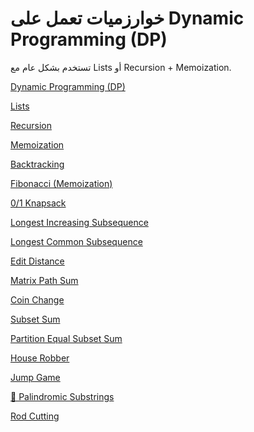 # خوارزميات تعمل على Dynamic Programming (DP)
تستخدم بشكل عام مع Lists أو Recursion + Memoization.

[Dynamic Programming (DP)](%D8%AE%D9%88%D8%A7%D8%B1%D8%B2%D9%85%D9%8A%D8%A7%D8%AA%20%D8%AA%D8%B9%D9%85%D9%84%20%D8%B9%D9%84%D9%89%20Dynamic%20Programming%20(DP)%20%D8%AA%D8%B3%D8%AA%D8%AE%D8%AF%D9%85%202219b88f4c7b802aab3ef2839668a5b4/Dynamic%20Programming%20(DP)%202219b88f4c7b8035b849fa7a4420585c.md)

[Lists](%D8%AE%D9%88%D8%A7%D8%B1%D8%B2%D9%85%D9%8A%D8%A7%D8%AA%20%D8%AA%D8%B9%D9%85%D9%84%20%D8%B9%D9%84%D9%89%20Dynamic%20Programming%20(DP)%20%D8%AA%D8%B3%D8%AA%D8%AE%D8%AF%D9%85%202219b88f4c7b802aab3ef2839668a5b4/Lists%202219b88f4c7b804e9595e383500df5c9.md)

[Recursion ](%D8%AE%D9%88%D8%A7%D8%B1%D8%B2%D9%85%D9%8A%D8%A7%D8%AA%20%D8%AA%D8%B9%D9%85%D9%84%20%D8%B9%D9%84%D9%89%20Dynamic%20Programming%20(DP)%20%D8%AA%D8%B3%D8%AA%D8%AE%D8%AF%D9%85%202219b88f4c7b802aab3ef2839668a5b4/Recursion%202219b88f4c7b8046986cf2a7d2f8c82f.md)

[Memoization](%D8%AE%D9%88%D8%A7%D8%B1%D8%B2%D9%85%D9%8A%D8%A7%D8%AA%20%D8%AA%D8%B9%D9%85%D9%84%20%D8%B9%D9%84%D9%89%20Dynamic%20Programming%20(DP)%20%D8%AA%D8%B3%D8%AA%D8%AE%D8%AF%D9%85%202219b88f4c7b802aab3ef2839668a5b4/Memoization%202219b88f4c7b803791bedbb1a25203bc.md)

[Backtracking](%D8%AE%D9%88%D8%A7%D8%B1%D8%B2%D9%85%D9%8A%D8%A7%D8%AA%20%D8%AA%D8%B9%D9%85%D9%84%20%D8%B9%D9%84%D9%89%20Dynamic%20Programming%20(DP)%20%D8%AA%D8%B3%D8%AA%D8%AE%D8%AF%D9%85%202219b88f4c7b802aab3ef2839668a5b4/Backtracking%202219b88f4c7b807e8131f879c835bc0c.md)

[Fibonacci (Memoization)
](%D8%AE%D9%88%D8%A7%D8%B1%D8%B2%D9%85%D9%8A%D8%A7%D8%AA%20%D8%AA%D8%B9%D9%85%D9%84%20%D8%B9%D9%84%D9%89%20Dynamic%20Programming%20(DP)%20%D8%AA%D8%B3%D8%AA%D8%AE%D8%AF%D9%85%202219b88f4c7b802aab3ef2839668a5b4/Fibonacci%20(Memoization)%202219b88f4c7b8002820efd564ddbd124.md)

[0/1 Knapsack
](%D8%AE%D9%88%D8%A7%D8%B1%D8%B2%D9%85%D9%8A%D8%A7%D8%AA%20%D8%AA%D8%B9%D9%85%D9%84%20%D8%B9%D9%84%D9%89%20Dynamic%20Programming%20(DP)%20%D8%AA%D8%B3%D8%AA%D8%AE%D8%AF%D9%85%202219b88f4c7b802aab3ef2839668a5b4/0%201%20Knapsack%202219b88f4c7b80f19dddeed631631915.md)

[Longest Increasing Subsequence
](%D8%AE%D9%88%D8%A7%D8%B1%D8%B2%D9%85%D9%8A%D8%A7%D8%AA%20%D8%AA%D8%B9%D9%85%D9%84%20%D8%B9%D9%84%D9%89%20Dynamic%20Programming%20(DP)%20%D8%AA%D8%B3%D8%AA%D8%AE%D8%AF%D9%85%202219b88f4c7b802aab3ef2839668a5b4/Longest%20Increasing%20Subsequence%202219b88f4c7b80ab9762cae78c8785c7.md)

[Longest Common Subsequence
](%D8%AE%D9%88%D8%A7%D8%B1%D8%B2%D9%85%D9%8A%D8%A7%D8%AA%20%D8%AA%D8%B9%D9%85%D9%84%20%D8%B9%D9%84%D9%89%20Dynamic%20Programming%20(DP)%20%D8%AA%D8%B3%D8%AA%D8%AE%D8%AF%D9%85%202219b88f4c7b802aab3ef2839668a5b4/Longest%20Common%20Subsequence%202219b88f4c7b80d4bdbcc0076dffcc4c.md)

[Edit Distance
](%D8%AE%D9%88%D8%A7%D8%B1%D8%B2%D9%85%D9%8A%D8%A7%D8%AA%20%D8%AA%D8%B9%D9%85%D9%84%20%D8%B9%D9%84%D9%89%20Dynamic%20Programming%20(DP)%20%D8%AA%D8%B3%D8%AA%D8%AE%D8%AF%D9%85%202219b88f4c7b802aab3ef2839668a5b4/Edit%20Distance%202219b88f4c7b801ba199fc8eff0958f7.md)

[Matrix Path Sum
](%D8%AE%D9%88%D8%A7%D8%B1%D8%B2%D9%85%D9%8A%D8%A7%D8%AA%20%D8%AA%D8%B9%D9%85%D9%84%20%D8%B9%D9%84%D9%89%20Dynamic%20Programming%20(DP)%20%D8%AA%D8%B3%D8%AA%D8%AE%D8%AF%D9%85%202219b88f4c7b802aab3ef2839668a5b4/Matrix%20Path%20Sum%202219b88f4c7b800faac0f08c23400fec.md)

[Coin Change
](%D8%AE%D9%88%D8%A7%D8%B1%D8%B2%D9%85%D9%8A%D8%A7%D8%AA%20%D8%AA%D8%B9%D9%85%D9%84%20%D8%B9%D9%84%D9%89%20Dynamic%20Programming%20(DP)%20%D8%AA%D8%B3%D8%AA%D8%AE%D8%AF%D9%85%202219b88f4c7b802aab3ef2839668a5b4/Coin%20Change%202219b88f4c7b801ab4c1c8534ba25d55.md)

[Subset Sum
](%D8%AE%D9%88%D8%A7%D8%B1%D8%B2%D9%85%D9%8A%D8%A7%D8%AA%20%D8%AA%D8%B9%D9%85%D9%84%20%D8%B9%D9%84%D9%89%20Dynamic%20Programming%20(DP)%20%D8%AA%D8%B3%D8%AA%D8%AE%D8%AF%D9%85%202219b88f4c7b802aab3ef2839668a5b4/Subset%20Sum%202219b88f4c7b809ea58bed53f1fb9fcc.md)

[Partition Equal Subset Sum
](%D8%AE%D9%88%D8%A7%D8%B1%D8%B2%D9%85%D9%8A%D8%A7%D8%AA%20%D8%AA%D8%B9%D9%85%D9%84%20%D8%B9%D9%84%D9%89%20Dynamic%20Programming%20(DP)%20%D8%AA%D8%B3%D8%AA%D8%AE%D8%AF%D9%85%202219b88f4c7b802aab3ef2839668a5b4/Partition%20Equal%20Subset%20Sum%202219b88f4c7b80bf860eee3ea4b487fa.md)

[House Robber
](%D8%AE%D9%88%D8%A7%D8%B1%D8%B2%D9%85%D9%8A%D8%A7%D8%AA%20%D8%AA%D8%B9%D9%85%D9%84%20%D8%B9%D9%84%D9%89%20Dynamic%20Programming%20(DP)%20%D8%AA%D8%B3%D8%AA%D8%AE%D8%AF%D9%85%202219b88f4c7b802aab3ef2839668a5b4/House%20Robber%202219b88f4c7b800c9d03d37182dfba8e.md)

[Jump Game
](%D8%AE%D9%88%D8%A7%D8%B1%D8%B2%D9%85%D9%8A%D8%A7%D8%AA%20%D8%AA%D8%B9%D9%85%D9%84%20%D8%B9%D9%84%D9%89%20Dynamic%20Programming%20(DP)%20%D8%AA%D8%B3%D8%AA%D8%AE%D8%AF%D9%85%202219b88f4c7b802aab3ef2839668a5b4/Jump%20Game%202219b88f4c7b807da8d4dbae72aad347.md)

[🔄 Palindromic Substrings](%D8%AE%D9%88%D8%A7%D8%B1%D8%B2%D9%85%D9%8A%D8%A7%D8%AA%20%D8%AA%D8%B9%D9%85%D9%84%20%D8%B9%D9%84%D9%89%20Dynamic%20Programming%20(DP)%20%D8%AA%D8%B3%D8%AA%D8%AE%D8%AF%D9%85%202219b88f4c7b802aab3ef2839668a5b4/%F0%9F%94%84%20Palindromic%20Substrings%202219b88f4c7b80748c9ceb6d2e93c42c.md)

[Rod Cutting
](%D8%AE%D9%88%D8%A7%D8%B1%D8%B2%D9%85%D9%8A%D8%A7%D8%AA%20%D8%AA%D8%B9%D9%85%D9%84%20%D8%B9%D9%84%D9%89%20Dynamic%20Programming%20(DP)%20%D8%AA%D8%B3%D8%AA%D8%AE%D8%AF%D9%85%202219b88f4c7b802aab3ef2839668a5b4/Rod%20Cutting%202219b88f4c7b80769b66d54ce6568e16.md)